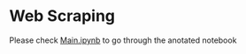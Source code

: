 # Web Scraping

Please check [Main.ipynb](https://github.com/Rajas-Bakshi/Web_Scraping/blob/main/Main.ipynb) to go through the anotated notebook
